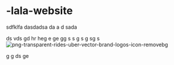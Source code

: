 # -lala-website

sdfklfa
dasdadsa
da
a
d
sada

ds
vds
gd
hr
heg
e
ge
gg
s
s
g
s
g
sg
s![png-transparent-rides-uber-vector-brand-logos-icon-removebg](https://github.com/user-attachments/assets/168b8b93-6a7c-4ba7-ab27-eaf0b27f4be9)

g
g
ds
ge
